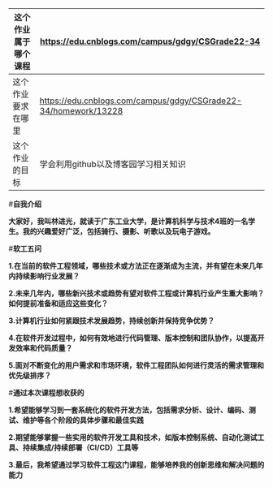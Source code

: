  | 这个作业属于哪个课程     |  https://edu.cnblogs.com/campus/gdgy/CSGrade22-34    |
| ---- | ---- |
| 这个作业要求在哪里 | https://edu.cnblogs.com/campus/gdgy/CSGrade22-34/homework/13228 |
|   这个作业的目标   | 学会利用github以及博客园学习相关知识     |



#**自我介绍**

**大家好，我叫林进光，就读于广东工业大学，是计算机科学与技术4班的一名学生。我的兴趣爱好广泛，包括骑行、摄影、听歌以及玩电子游戏。**

#**软工五问**

**1.在当前的软件工程领域，哪些技术或方法正在逐渐成为主流，并有望在未来几年内持续影响行业发展？**

**2.未来几年内，哪些新兴技术或趋势有望对软件工程或计算机行业产生重大影响？如何提前准备和适应这些变化？**

**3.计算机行业如何紧跟技术发展趋势，持续创新并保持竞争优势？**

**4.在软件开发过程中，如何有效地进行代码管理、版本控制和团队协作，以提高开发效率和代码质量？**

**5.面对不断变化的用户需求和市场环境，软件工程团队如何进行灵活的需求管理和优先级排序？**

#**通过本次课程想收获的**

**1.希望能够学习到一套系统化的软件开发方法，包括需求分析、设计、编码、测试、维护等各个阶段的具体步骤和最佳实践**

**2.期望能够掌握一些实用的软件开发工具和技术，如版本控制系统、自动化测试工具、持续集成/持续部署（CI/CD）工具等**

**3.最后，我希望通过学习软件工程这门课程，能够培养我的创新思维和解决问题的能力**
